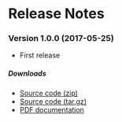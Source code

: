 # Release Notes

### Version 1.0.0 (2017-05-25)

- First release

##### Downloads

- [Source code (zip)](x)
- [Source code (tar.gz)](x)
- [PDF documentation](x)
